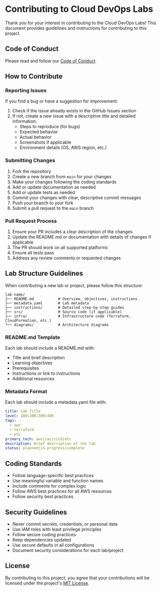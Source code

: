 # Contributing to Cloud DevOps Labs

Thank you for your interest in contributing to the Cloud DevOps Labs! This document provides guidelines and instructions for contributing to this project.

## Code of Conduct

Please read and follow our [Code of Conduct](CODE_OF_CONDUCT.md).

## How to Contribute

### Reporting Issues

If you find a bug or have a suggestion for improvement:

1. Check if the issue already exists in the GitHub Issues section
2. If not, create a new issue with a descriptive title and detailed information:
   - Steps to reproduce (for bugs)
   - Expected behavior
   - Actual behavior
   - Screenshots if applicable
   - Environment details (OS, AWS region, etc.)

### Submitting Changes

1. Fork the repository
2. Create a new branch from `main` for your changes
3. Make your changes following the coding standards
4. Add or update documentation as needed
5. Add or update tests as needed
6. Commit your changes with clear, descriptive commit messages
7. Push your branch to your fork
8. Submit a pull request to the `main` branch

### Pull Request Process

1. Ensure your PR includes a clear description of the changes
2. Update the README.md or documentation with details of changes if applicable
3. The PR should work on all supported platforms
4. Ensure all tests pass
5. Address any review comments or requested changes

## Lab Structure Guidelines

When contributing a new lab or project, please follow this structure:

```
lab-name/
├── README.md           # Overview, objectives, instructions
├── metadata.yaml       # Lab metadata
├── instructions/       # Detailed step-by-step guides
├── src/                # Source code (if applicable)
├── infra/              # Infrastructure code (Terraform, CloudFormation, etc.)
└── diagrams/           # Architecture diagrams
```

### README.md Template

Each lab should include a README.md with:

- Title and brief description
- Learning objectives
- Prerequisites
- Instructions or link to instructions
- Additional resources

### Metadata Format

Each lab should include a metadata.yaml file with:

```yaml
title: Lab Title
level: 100|200|300|400
tags:
  - aws
  - terraform
  - etc
primary_tech: aws|iac|cicd|etc
description: Brief description of the lab
status: planned|in-progress|complete
```

## Coding Standards

- Follow language-specific best practices
- Use meaningful variable and function names
- Include comments for complex logic
- Follow AWS best practices for all AWS resources
- Follow security best practices

## Security Guidelines

- Never commit secrets, credentials, or personal data
- Use IAM roles with least privilege principles
- Follow secure coding practices
- Keep dependencies updated
- Use secure defaults in all configurations
- Document security considerations for each lab/project

## License

By contributing to this project, you agree that your contributions will be licensed under the project's [MIT License](LICENSE).
